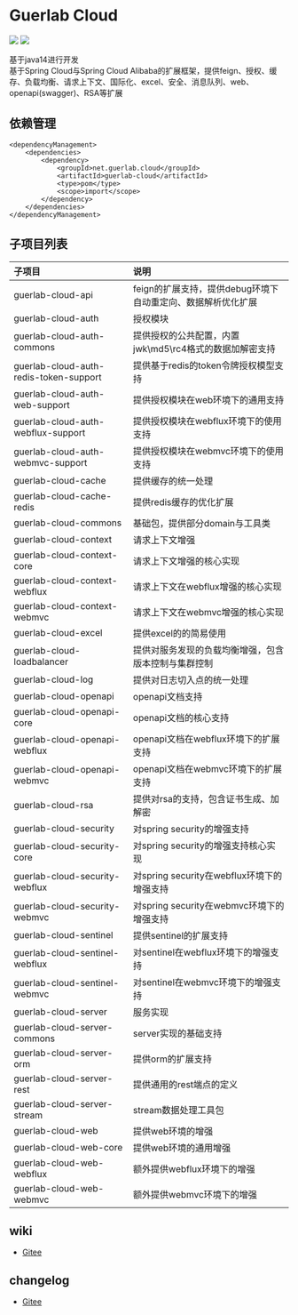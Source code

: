 # Guerlab Cloud

![](https://img.shields.io/maven-central/v/net.guerlab.cloud/guerlab-cloud.svg)
![](https://img.shields.io/badge/LICENSE-LGPL--3.0-brightgreen.svg)

基于java14进行开发<br>
基于Spring Cloud与Spring Cloud Alibaba的扩展框架，提供feign、授权、缓存、负载均衡、请求上下文、国际化、excel、安全、消息队列、web、openapi(swagger)、RSA等扩展<br>

## 依赖管理

```
<dependencyManagement>
    <dependencies>
        <dependency>
            <groupId>net.guerlab.cloud</groupId>
            <artifactId>guerlab-cloud</artifactId>
            <type>pom</type>
            <scope>import</scope>
        </dependency>
    </dependencies>
</dependencyManagement>
```

## 子项目列表

|子项目|说明|
|:----|:----|
|guerlab-cloud-api|feign的扩展支持，提供debug环境下自动重定向、数据解析优化扩展|
|guerlab-cloud-auth|授权模块|
|guerlab-cloud-auth-commons|提供授权的公共配置，内置jwk\md5\rc4格式的数据加解密支持|
|guerlab-cloud-auth-redis-token-support|提供基于redis的token令牌授权模型支持|
|guerlab-cloud-auth-web-support|提供授权模块在web环境下的通用支持|
|guerlab-cloud-auth-webflux-support|提供授权模块在webflux环境下的使用支持|
|guerlab-cloud-auth-webmvc-support|提供授权模块在webmvc环境下的使用支持|
|guerlab-cloud-cache|提供缓存的统一处理|
|guerlab-cloud-cache-redis|提供redis缓存的优化扩展|
|guerlab-cloud-commons|基础包，提供部分domain与工具类|
|guerlab-cloud-context|请求上下文增强|
|guerlab-cloud-context-core|请求上下文增强的核心实现|
|guerlab-cloud-context-webflux|请求上下文在webflux增强的核心实现|
|guerlab-cloud-context-webmvc|请求上下文在webmvc增强的核心实现|
|guerlab-cloud-excel|提供excel的的简易使用|
|guerlab-cloud-loadbalancer|提供对服务发现的负载均衡增强，包含版本控制与集群控制|
|guerlab-cloud-log|提供对日志切入点的统一处理|
|guerlab-cloud-openapi|openapi文档支持|
|guerlab-cloud-openapi-core|openapi文档的核心支持|
|guerlab-cloud-openapi-webflux|openapi文档在webflux环境下的扩展支持|
|guerlab-cloud-openapi-webmvc|openapi文档在webmvc环境下的扩展支持|
|guerlab-cloud-rsa|提供对rsa的支持，包含证书生成、加解密|
|guerlab-cloud-security|对spring security的增强支持|
|guerlab-cloud-security-core|对spring security的增强支持核心实现|
|guerlab-cloud-security-webflux|对spring security在webflux环境下的增强支持|
|guerlab-cloud-security-webmvc|对spring security在webmvc环境下的增强支持|
|guerlab-cloud-sentinel|提供sentinel的扩展支持|
|guerlab-cloud-sentinel-webflux|对sentinel在webflux环境下的增强支持|
|guerlab-cloud-sentinel-webmvc|对sentinel在webmvc环境下的增强支持|
|guerlab-cloud-server|服务实现|
|guerlab-cloud-server-commons|server实现的基础支持|
|guerlab-cloud-server-orm|提供orm的扩展支持|
|guerlab-cloud-server-rest|提供通用的rest端点的定义|
|guerlab-cloud-server-stream|stream数据处理工具包|
|guerlab-cloud-web|提供web环境的增强|
|guerlab-cloud-web-core|提供web环境的通用增强|
|guerlab-cloud-web-webflux|额外提供webflux环境下的增强|
|guerlab-cloud-web-webmvc|额外提供webmvc环境下的增强|

## wiki

- [Gitee](https://gitee.com/guerlab_net/guerlab-cloud/wikis/pages)

## changelog

- [Gitee](https://gitee.com/guerlab_net/guerlab-cloud/wikis/pages)
